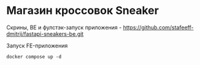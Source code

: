 # Магазин кросcовок Sneaker

Скрины, BE и фулстэк-запуск приложения - https://github.com/stafeeff-dmitrij/fastapi-sneakers-be.git

Запуск FE-приложения
```
docker compose up -d
```
